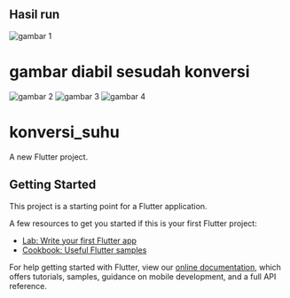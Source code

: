 ## Hasil run
![gambar 1](image/1.jpeg)

# gambar diabil sesudah konversi
![gambar 2](image/2.jpeg)
![gambar 3](image/3.jpeg)
![gambar 4](image/4.jpeg)


# konversi_suhu

A new Flutter project.

## Getting Started

This project is a starting point for a Flutter application.

A few resources to get you started if this is your first Flutter project:

- [Lab: Write your first Flutter app](https://flutter.dev/docs/get-started/codelab)
- [Cookbook: Useful Flutter samples](https://flutter.dev/docs/cookbook)

For help getting started with Flutter, view our
[online documentation](https://flutter.dev/docs), which offers tutorials,
samples, guidance on mobile development, and a full API reference.

